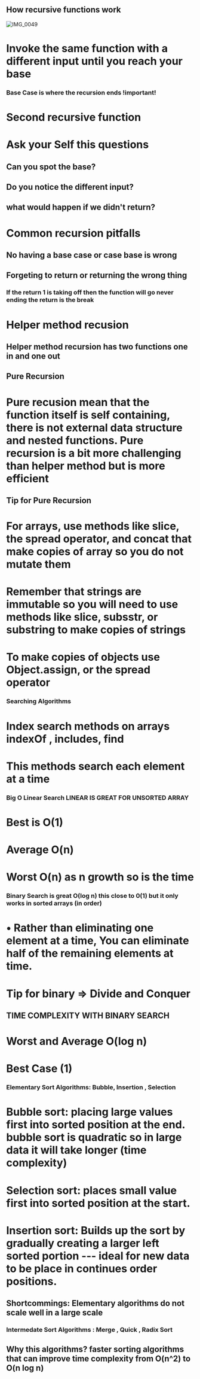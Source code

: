 ## How recursive functions work 

![IMG_0049](https://user-images.githubusercontent.com/39811614/79053129-eada9e80-7c08-11ea-9130-52c00a53706b.jpg)

# Invoke the same function with a different input until you reach your base 
###  Base Case is where the recursion ends !important!


# Second recursive function 

# Ask your Self this questions 

## Can you spot the base?
## Do you notice the different input?
## what would happen if we didn't return?

# Common recursion pitfalls

## No having a base case or case base is wrong 
## Forgeting to return  or returning the wrong thing 

### If the return 1 is taking off then the function will go never ending the return is the break

# Helper method recusion

## Helper method recursion has two functions one in and one out 

## Pure Recursion

# Pure recusion mean that the function itself is self containing, there is not external data structure and nested functions. Pure recursion is a bit more challenging than helper method but is more efficient

## Tip for Pure Recursion 

# For arrays, use methods like slice, the spread operator, and concat that make copies of array so you do not mutate them
# Remember that strings are immutable so you will need to use methods like slice, subsstr, or substring to make copies of strings
# To make copies of objects use Object.assign, or the spread operator


### Searching Algorithms
# Index search methods on arrays  indexOf , includes, find 
# This methods search each element at a time 


### Big O Linear Search  LINEAR IS GREAT FOR UNSORTED ARRAY
# Best is O(1)
# Average O(n)
#  Worst O(n)  as n growth so is the time 

### Binary Search is great O(log n) this close to 0(1) but it only works in sorted arrays (in order)  
# 	• Rather than eliminating one element at a time, You can eliminate half of the remaining elements at time.	
# Tip for binary  => Divide and Conquer 

## TIME COMPLEXITY WITH BINARY SEARCH
# Worst and Average O(log n) 
# Best Case (1)

### Elementary Sort Algorithms: Bubble, Insertion , Selection

# Bubble sort:  placing large values first into sorted position at the end. bubble sort is quadratic so in large data it will take longer (time complexity)
# Selection sort:  places small value first into sorted position at the start.
# Insertion sort: Builds up the sort by gradually creating a larger left sorted portion  --- ideal for new data to be place in continues order positions.

## Shortcommings: Elementary algorithms do not scale well in a large scale 

### Intermedate Sort Algorithms : Merge , Quick , Radix Sort  
## Why this algorithms?  faster sorting algorithms that can improve time complexity from  O(n^2)  to  O(n log n)
